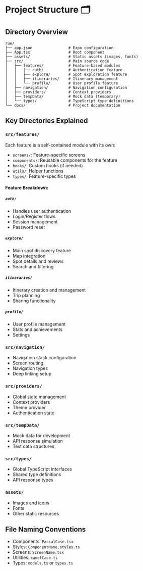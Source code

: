 # Project Structure 🗂️

## Directory Overview

```
rue/
├── app.json                # Expo configuration
├── App.tsx                 # Root component
├── assets/                 # Static assets (images, fonts)
├── src/                    # Main source code
│   ├── features/           # Feature-based modules
│   │   ├── auth/           # Authentication feature
│   │   ├── explore/        # Spot exploration feature
│   │   ├── itineraries/    # Itinerary management
│   │   └── profile/        # User profile feature
│   ├── navigation/         # Navigation configuration
│   ├── providers/          # Context providers
│   ├── tempData/           # Mock data (temporary)
│   └── types/              # TypeScript type definitions
└── docs/                   # Project documentation
```

## Key Directories Explained

### `src/features/`
Each feature is a self-contained module with its own:
- `screens/`: Feature-specific screens
- `components/`: Reusable components for the feature
- `hooks/`: Custom hooks (if needed)
- `utils/`: Helper functions
- `types/`: Feature-specific types

#### Feature Breakdown:

##### `auth/`
- Handles user authentication
- Login/Register flows
- Session management
- Password reset

##### `explore/`
- Main spot discovery feature
- Map integration
- Spot details and reviews
- Search and filtering

##### `itineraries/`
- Itinerary creation and management
- Trip planning
- Sharing functionality

##### `profile/`
- User profile management
- Stats and achievements
- Settings

### `src/navigation/`
- Navigation stack configuration
- Screen routing
- Navigation types
- Deep linking setup

### `src/providers/`
- Global state management
- Context providers
- Theme provider
- Authentication state

### `src/tempData/`
- Mock data for development
- API response simulation
- Test data structures

### `src/types/`
- Global TypeScript interfaces
- Shared type definitions
- API response types

### `assets/`
- Images and icons
- Fonts
- Other static resources

## File Naming Conventions

- Components: `PascalCase.tsx`
- Styles: `ComponentName.styles.ts`
- Screens: `ScreenName.tsx`
- Utilities: `camelCase.ts`
- Types: `models.ts` or `types.ts`
